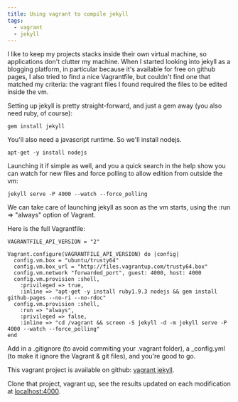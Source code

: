 ```yaml
---
title: Using vagrant to compile jekyll
tags:
  - vagrant
  - jekyll
---
```


I like to keep my projects stacks inside their own virtual machine, so applications don't clutter my machine. When I started looking into jekyll as a blogging platform, in particular because it's available for free on github pages, I also tried to find a nice Vagrantfile, but couldn't find one that matched my criteria: the vagrant files I found required the files to be edited inside the vm.

Setting up jekyll is pretty straight-forward, and just a gem away (you also need ruby, of course):


    gem install jekyll

You'll also need a javascript runtime. So we'll install nodejs.


    apt-get -y install nodejs

Launching it if simple as well, and you a quick search in the help show you can watch for new files and force polling to allow edition from outside the vm:


    jekyll serve -P 4000 --watch --force_polling

We can take care of launching jekyll as soon as the vm starts, using the :run => "always" option of Vagrant.

Here is the full Vagrantfile:

    VAGRANTFILE_API_VERSION = "2"

    Vagrant.configure(VAGRANTFILE_API_VERSION) do |config|
      config.vm.box = "ubuntu/trusty64"
      config.vm.box_url = "http://files.vagrantup.com/trusty64.box"
      config.vm.network "forwarded_port", guest: 4000, host: 4000
      config.vm.provision :shell,
        :privileged => true,
        :inline => "apt-get -y install ruby1.9.3 nodejs && gem install github-pages --no-ri --no-rdoc"
      config.vm.provision :shell,
        :run => "always",
        :privileged => false,
        :inline => "cd /vagrant && screen -S jekyll -d -m jekyll serve -P 4000 --watch --force_polling"
    end

Add in a .gitignore (to avoid commiting your .vagrant folder), a _config.yml (to make it ignore the Vagrant & git files), and you're good to go.


This vagrant project is available on github: [vagrant jekyll](https://github.com/neurodesign/vagrant-jekyll).

Clone that project, vagrant up, see the results updated on each modification at [localhost:4000](http://localhost:4000).
